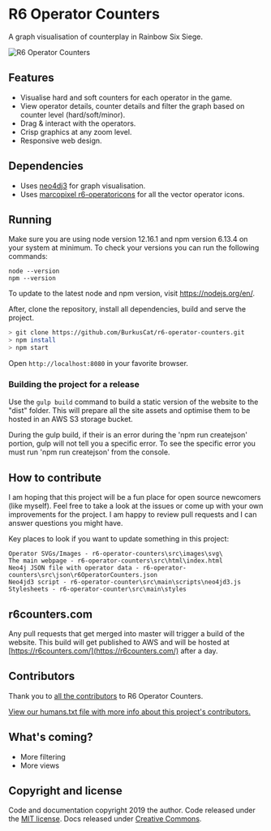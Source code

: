 # R6 Operator Counters

A graph visualisation of counterplay in Rainbow Six Siege.

![R6 Operator Counters](https://i.imgur.com/8bRZsdb.png)

## Features

* Visualise hard and soft counters for each operator in the game.
* View operator details, counter details and filter the graph based on counter level (hard/soft/minor).
* Drag & interact with the operators.
* Crisp graphics at any zoom level.
* Responsive web design.

## Dependencies
* Uses [neo4dj3](https://github.com/eisman/neo4jd3) for graph visualisation.
* Uses [marcopixel r6-operatoricons](https://marcopixel.eu/r6-operatoricons/) for all the vector operator icons.

## Running

Make sure you are using node version 12.16.1 and npm version 6.13.4 on your system at minimum.
To check your versions you can run the following commands:

```
node --version
npm --version
```

To update to the latest node and npm version, visit https://nodejs.org/en/.

After, clone the repository, install all dependencies, build and serve the project.

```bash
> git clone https://github.com/BurkusCat/r6-operator-counters.git
> npm install
> npm start
```

Open `http://localhost:8080` in your favorite browser.

### Building the project for a release

Use the `gulp build` command to build a static version of the website to the "dist" folder. This will prepare all the site assets and optimise them to be hosted in an AWS S3 storage bucket.

During the gulp build, if their is an error during the 'npm run createjson' portion, gulp will not tell you a specific error. To see the specific error you must run 'npm run createjson' from the console.

## How to contribute

I am hoping that this project will be a fun place for open source newcomers (like myself). Feel free to take a look at the issues or come up with your own improvements for the project. I am happy to review pull requests and I can answer questions you might have.

Key places to look if you want to update something in this project:

```
Operator SVGs/Images - r6-operator-counters\src\images\svg\
The main webpage - r6-operator-counters\src\html\index.html
Neo4j JSON file with operator data - r6-operator-counters\src\json\r6OperatorCounters.json
Neo4jd3 script - r6-operator-counter\src\main\scripts\neo4jd3.js
Stylesheets - r6-operator-counter\src\main\styles
```

## r6counters.com
Any pull requests that get merged into master will trigger a build of the website. This build will get published to AWS and will be hosted at [https://r6counters.com/](https://r6counters.com/) after a day.

## Contributors
Thank you to [all the contributors](https://github.com/BurkusCat/r6-operator-counters/graphs/contributors) to R6 Operator Counters.



[View our humans.txt file with more info about this project's contributors.](
https://raw.githubusercontent.com/BurkusCat/r6-operator-counters/master/src/main/humans.txt)

## What's coming?

* More filtering
* More views

## Copyright and license

Code and documentation copyright 2019 the author. Code released under the [MIT license](LICENSE). Docs released under [Creative Commons](docs/LICENSE).
